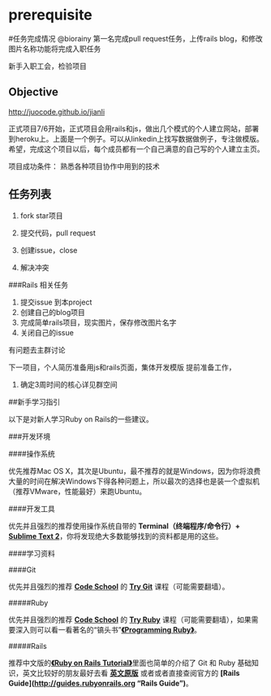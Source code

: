 prerequisite
============

#任务完成情况
@biorainy 第一名完成pull request任务，上传rails blog，和修改图片名称功能将完成入职任务

新手入职工会，检验项目

## Objective
http://juocode.github.io/jianli

正式项目7/6开始，正式项目会用rails和js，做出几个模式的个人建立网站，部署到heroku上。上面是一个例子。可以从linkedin上找写数据做例子，专注做模版。希望，完成这个项目以后，每个成员都有一个自己满意的自己写的个人建立主页。

项目成功条件：
熟悉各种项目协作中用到的技术

## 任务列表

1. fork star项目

2. 提交代码，pull request

3. 创建issue，close

4. 解决冲突

###Rails 相关任务
1. 提交issue 到本project
2. 创建自己的blog项目
3. 完成简单rails项目，现实图片，保存修改图片名字
4. 关闭自己的issue

有问题去主群讨论

下一项目，个人简历准备用js和rails页面，集体开发模版
提前准备工作，
1. 确定3周时间的核心详见群空间

##新手学习指引

以下是对新人学习Ruby on Rails的一些建议。

###开发环境

####操作系统

优先推荐Mac OS X，其次是Ubuntu，最不推荐的就是Windows，因为你将浪费大量的时间在解决Windows下得各种问题上，所以最次的选择也是装一个虚拟机（推荐VMware，性能最好）来跑Ubuntu。

####开发工具

优先并且强烈的推荐使用操作系统自带的 **Terminal（终端程序/命令行）+ [Sublime Text 2](http://www.sublimetext.com "Sublime Text")**，你将发现绝大多数能够找到的资料都是用的这些。

####学习资料

####Git

优先并且强烈的推荐 **[Code School](https://www.codeschool.com "Code School")** 的 **[Try Git](http://www.codeschool.com/courses/try-git "Try Git")** 课程（可能需要翻墙）。

#####Ruby

优先并且强烈的推荐 **[Code School](https://www.codeschool.com "Code School")** 的 **[Try Ruby](http://www.codeschool.com/paths/ruby "Try Ruby")** 课程（可能需要翻墙），如果需要深入则可以看一看著名的“镐头书”[**《Programming Ruby》**](http://pragprog.com/book/ruby4/programming-ruby-1-9-2-0 "Programming Ruby")。

#####Rails

推荐中文版的[**《Ruby on Rails Tutorial》**](http://railstutorial-china.org "Ruby on Rails Tutorial")里面也简单的介绍了 Git 和 Ruby 基础知识，英文比较好的朋友最好去看 **[英文原版](http://ruby.railstutorial.org/ruby-on-rails-tutorial-book?version=4.0 "Ruby on Rails Tutorial")** 或者或者直接查阅官方的 **[Rails Guide](http://guides.rubyonrails.org “Rails Guide”)**。
